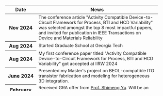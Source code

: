 ---
---

<div class="news">
  <div class="table-responsive" style="max-height: 300px; overflow-y: auto;">
    <table class="table table-sm table-borderless">
      <thead>
        <tr>
          <th class="date-column">Date</th>
          <th>News</th>
        </tr>
      </thead>
      <tbody>
        <tr>
          <th scope="row" class="date-column">Nov 2024</th>
          <td style="font-size: 0.9rem">The conference article "Activity Compatible Device-to-Circuit Framework for Process, BTI and HCD Variability" was selected amongst the top 8 most impactful papers, and invited for publication in IEEE Transactions on Device and Materials Reliability</td>
        </tr>
                <tr>
          <th scope="row" class="date-column">Aug 2024</th>
          <td style="font-size: 0.9rem">Started Graduate School at Georgia Tech</td>
        </tr>
        <tr>
          <th scope="row" class="date-column">Aug 2024</th>
          <td style="font-size: 0.9rem">My first conference paper titled "Activity Compatible Device-to-Circuit Framework for Process, BTI and HCD Variability" got accepted at IIRW 2024</td>
        </tr>
        <tr>
          <th scope="row" class="date-column">June 2024</th>
          <td style="font-size: 0.9rem">Presented my Master's project on BEOL-compatible ITO transistor fabrication and modeling for heterogeneous 3D integration.</td>
        </tr>
        <tr>
          <th scope="row" class="date-column">February 2024</th>
          <td style="font-size: 0.9rem">Received GRA offer from <a href = "https://shimeng.ece.gatech.edu/professor/">Prof. Shimeng Yu</a>. Will be an incoming Ph.D. student at <a href="https://ece.gatech.edu/">Georgia Institute of Technology</a>. :smile: </td>
        </tr>
        <tr>
          <th scope="row" class="date-column">February 2024</th>
          <td style="font-size: 0.9rem">Fabricated back-gated transistor: ITO BG-FET using ALD, RF sputtering and 2 optical lithography levels. The transistor leakage is very low (1e-12 A/um) :sparkles: </td>
        </tr>
        <tr>
          <th scope="row" class="date-column">December 2023</th>
          <td style="font-size: 0.9rem">Fabricated my first transistor: ITO Ring-FET using ALD, RF sputtering and 1st level optical lithography. The transistor has an incredible S/D Ioff of 5e-17 A/um and SS of 69.9 mV/dec :smile: </td>
        </tr>
        <tr>
          <th scope="row" class="date-column">November 2023</th>
          <td style="font-size: 0.9rem">Submitted my first journal paper titled "Design Space and Variability Analysis of SOI MOSFET for Ultra-Low Power Band-to-Band Tunneling Neurons" to the <a href="https://ieeexplore.ieee.org/xpl/RecentIssue.jsp?punumber=16">IEEE Transactions on Electronic Devices</a>.</td>
        </tr>
        <tr>
          <th scope="row" class="date-column">August 2023</th>
          <td style="font-size: 0.9rem">Started my Master's project on BEOL-compatible ITO transistor fabrication and modeling for heterogeneous 3D integration with <a href="https://www.ee.iitb.ac.in/web/people/veeresh-deshpande/">Prof. Veeresh Deshpande</a>.</td>
        </tr>
        <tr>
          <th scope="row" class="date-column">May 2023</th>
          <td style="font-size: 0.9rem">Started a research project on process and aging variability-aware degradation in CARAT with <a href="https://www.ee.iitb.ac.in/wiki/faculty/souvik">Prof. Souvik Mahapatra</a> on the topic: Reliability of Cryo CMOS.</td>
        </tr>
        <tr>
          <th scope="row" class="date-column">June 2023</th>
          <td style="font-size: 0.9rem">Received my first conference rejection (SISPAD 2023) ;p :wink: </td>
        </tr>
        <tr>
          <th scope="row" class="date-column">May 2023</th>
          <td style="font-size: 0.9rem">Received the Undergraduate Research Award 01 (URA 01) for "excellent contribution to research in preliminary research/developmental exposure" for my project: "TCAD calibration of SOI MOSFET followed by design space exploration for energy-efficient neurons." :sparkles: :smile:</td>
        </tr>        
        <tr>
          <th scope="row" class="date-column">April 2023</th>
          <td style="font-size: 0.9rem">Submitted my first conference paper titled "7.5× Energy Reduction by Engineering SOI MOSFET Design for Ultra-Low Power Neurons Using Experimentally Calibrated TCAD" to <a href="https://sispad2023.jp/">SISPAD 2023</a>. :sparkles:</td>
        </tr>
        <tr>
          <th scope="row" class="date-column">May 2022</th>
          <td style="font-size: 0.9rem">Joined <a href="https://atomberg.com/">Atomberg Technologies</a> as a Research and Development Engineer intern.</td>
        </tr>
        <tr>
          <th scope="row" class="date-column">May 2022</th>
          <td style="font-size: 0.9rem">Started research with <a href="https://www.ee.iitb.ac.in/web/people/udayan-ganguly/">Prof. Udayan Ganguly</a> in the SOXI, Variability, FeRAM subgroup of the <a href="https://nanomemorylogic.wordpress.com/">MeLoDe</a> lab.</td>
        </tr>
        <tr>
          <th scope="row" class="date-column">December 2021</th>
          <td style="font-size: 0.9rem">Returned to campus after a 2-year COVID break.</td>
        </tr>
        <tr>
          <th scope="row" class="date-column">June 2021</th>
          <td style="font-size: 0.9rem">Started the Summer Undergraduate Research Program (SURP) with <a href="https://www.ee.iitb.ac.in/wiki/faculty/souvik">Prof. Souvik Mahapatra</a> on the topic: Reliability of Cryo CMOS.</td>
        </tr>
        <tr>
          <th scope="row" class="date-column">May 2021</th>
          <td style="font-size: 0.9rem">Interned as a Data Scientist at <a href="https://www.carnot.co.in/">Carnot Technologies</a>.</td>
        </tr>
        <tr>
          <th scope="row" class="date-column">June 2020</th>
          <td style="font-size: 0.9rem">Selected as the convener of the <a href="https://erciitb.github.io/">Electronics and Robotics Club, IIT Bombay</a>.</td>
        </tr>
        <tr>
          <th scope="row" class="date-column">July 2019</th>
          <td style="font-size: 0.9rem">Started my undergraduate studies in Electrical Engineering at IIT Bombay.</td>
        </tr>  
      </tbody>
    </table>
  </div>
</div>
